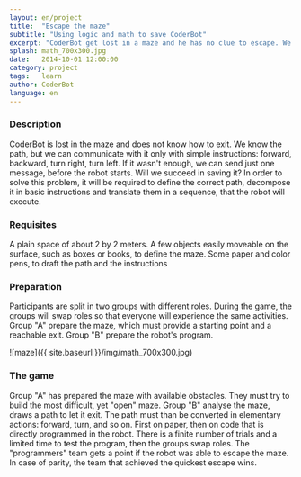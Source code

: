 ```yaml
---
layout: en/project
title:  "Escape the maze"
subtitle: "Using logic and math to save CoderBot"
excerpt: "CoderBot get lost in a maze and he has no clue to escape. We know the trail but, to help him, can you save him?"
splash: math_700x300.jpg
date:   2014-10-01 12:00:00
category: project
tags:   learn
author: CoderBot
language: en
---
```

### Description
CoderBot is lost in the maze and does not know how to exit. 
We know the path, but we can communicate with it only with simple instructions: forward, backward, turn right, turn left.
If it wasn't enough, we can send just one message, before the robot starts.
Will we succeed in saving it?
In order to solve this problem, it will be required to define the correct path, decompose it in basic instructions and translate them in a sequence, that the robot will execute.

### Requisites
A plain space of about 2 by 2 meters.
A few objects easily moveable on the surface, such as boxes or books, to define the maze.
Some paper and color pens, to draft the path and the instructions

### Preparation
Participants are split in two groups with different roles. During the game, the groups will swap roles so that everyone will experience the same activities.
Group "A" prepare the maze, which must provide a starting point and a reachable exit.
Group "B" prepare the robot's program.

![maze]({{ site.baseurl }}/img/math_700x300.jpg)

### The game
Group "A" has prepared the maze with available obstacles. They must try to build the most difficult, yet "open" maze.
Group "B" analyse the maze, draws a path to let it exit.
The path must than be converted in elementary actions: forward, turn, and so on. First on paper, then on code that is directly programmed in the robot.
There is a finite number of trials and a limited time to test the program, then the groups swap roles.
The "programmers" team gets a point if the robot was able to escape the maze. In case of parity, the team that achieved the quickest escape wins.

